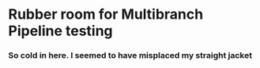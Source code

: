 # Rubber room for Multibranch Pipeline testing

### So cold in here. I seemed to have misplaced my straight jacket
